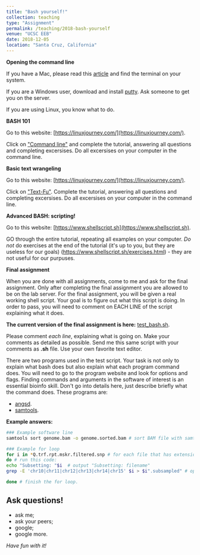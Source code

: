 ```yaml
---
title: "Bash yourself!"
collection: teaching
type: "Assignment"
permalink: /teaching/2018-bash-yourself
venue: "UCSC EEB"
date: 2018-12-05
location: "Santa Cruz, California"
---
```


**Opening the command line**

If you have a Mac, please read this [article](https://blog.teamtreehouse.com/introduction-to-the-mac-os-x-command-line) and find the terminal on your system.

If you are a Windows user, download and install [putty](https://www.putty.org/). Ask someone to get you on the server. 

If you are using Linux, you know what to do.

**BASH 101**

Go to this website: [https://linuxjourney.com/](https://linuxjourney.com/).

Click on ["Command line"](https://linuxjourney.com/lesson/the-shell) and complete the tutorial, answering all questions and completing excersises.
Do all excersises on your computer in the command line.

**Basic text wrangeling**

Go to this website: [https://linuxjourney.com/](https://linuxjourney.com/).

Click on ["Text-Fu"](https://linuxjourney.com/lesson/stdout-standard-out-redirect).
Complete the tutorial, answering all questions and completing excersises.
Do all excersises on your computer in the command line.

**Advanced BASH: scripting!**

Go to this website: [https://www.shellscript.sh](https://www.shellscript.sh).

GO through the entire tutorial, repeating all examples on your computer. 
*Do not* do exercises at the end of the tutorial (it's up to you, but they are useless for our goals) (https://www.shellscript.sh/exercises.html) - they are not useful for our purpuses. 

**Final assignment**

When you are done with all assignments, come to me and ask for the final assignment.
Only after completing the final assignment you are allowed to be on the lab server.
For the final assignment, you will be given a real working shell script. Your goal is to figure out what this script is doing. In order to pass, you will need to comment on EACH LINE of the script explaining what it does. 

**The current version of the final assignment is here:**
[test_bash.sh](https://raw.githubusercontent.com/avershinina/avershinina.github.io/master/test_bash.sh).

Please comment *each line*, explaining what is going on. Make your comments as detailed as possible. 
Send me this same script with your comments as **.sh** file.
Use your own favorite text editor. 

There are two programs used in the test script. Your task is not only to explain what bash does but also explain what each program command does. You will need to go to the program website and look for options and flags. Finding commands and arguments in the software of interest is an essential bioinfo skill. Don't go into details here, just describe briefly what the command does. 
These programs are:

* [angsd](http://www.popgen.dk/angsd/index.php/ANGSD).
* [samtools](http://www.htslib.org/doc/samtools.html).

**Example answers:**

```bash
### Example software line
samtools sort genome.bam -o genome.sorted.bam # sort BAM file with samtools, output file name file.sorted.bam

### Example for loop
for i in *Q.trf.rpt.mskr.filtered.snp # for each file that has extension Q.trf.rpt.mskr.filtered.snp
do # run this code:
echo "Subsetting: "$i  # output "Subsetting: filename"
grep -E 'chr10|chr11|chr12|chr13|chr14|chr15' $i > $i".subsampled" # open $i, find lines where one of these 6 chromosomes can be found, output a line containing the corresponding chromosome. Redirect output to a new file named as $i, but with an extension ".subsampled".

done # finish the for loop.

```

## Ask questions!

- ask me;
- ask your peers;
- google;
- google more.

*Have fun with it!*
